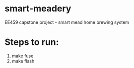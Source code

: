# smart-meadery
EE459 capstone project - smart mead home brewing system

# Steps to run:
1. make fuse
2. make flash
